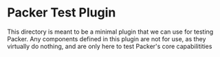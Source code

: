 # Packer Test Plugin

This directory is meant to be a minimal plugin that we can use for testing Packer.
Any components defined in this plugin are not for use, as they virtually do nothing, and are only here to test Packer's core capabilitities

